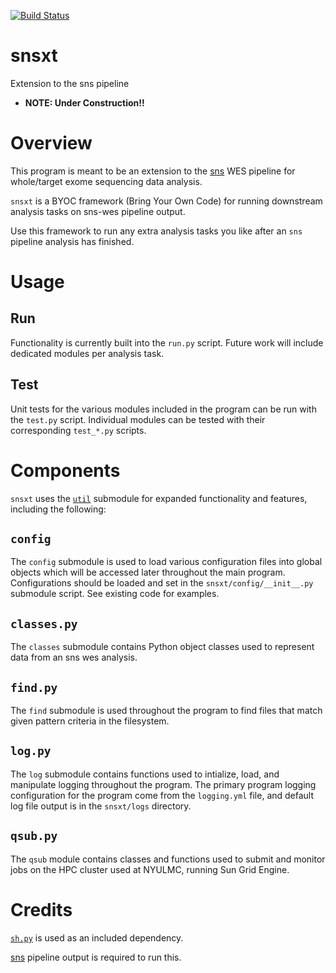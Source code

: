 [![Build Status](https://travis-ci.org/NYU-Molecular-Pathology/snsxt.svg?branch=master)](https://travis-ci.org/NYU-Molecular-Pathology/snsxt)
# snsxt
Extension to the sns pipeline

- __NOTE: Under Construction!!__

# Overview

This program is meant to be an extension to the [sns](https://github.com/NYU-Molecular-Pathology/sns) WES pipeline for whole/target exome sequencing data analysis. 

`snsxt` is a BYOC framework (Bring Your Own Code) for running downstream analysis tasks on sns-wes pipeline output. 

Use this framework to run any extra analysis tasks you like after an `sns` pipeline analysis has finished.

# Usage

## Run

Functionality is currently built into the `run.py` script. Future work will include dedicated modules per analysis task. 

## Test

Unit tests for the various modules included in the program can be run with the `test.py` script. Individual modules can be tested with their corresponding `test_*.py` scripts.

# Components

`snsxt` uses the [`util`](https://github.com/NYU-Molecular-Pathology/util) submodule for expanded functionality and features, including the following:

## `config`

The `config` submodule is used to load various configuration files into global objects which will be accessed later throughout the main program. Configurations should be loaded and set in the `snsxt/config/__init__.py` submodule script. See existing code for examples.

## `classes.py`

The `classes` submodule contains Python object classes used to represent data from an sns wes analysis. 

## `find.py`

The `find` submodule is used throughout the program to find files that match given pattern criteria in the filesystem.

## `log.py`

The `log` submodule contains functions used to intialize, load, and manipulate logging throughout the program. The primary program logging configuration for the program come from the `logging.yml` file, and default log file output is in the `snsxt/logs` directory.

## `qsub.py`

The `qsub` module contains classes and functions used to submit and monitor jobs on the HPC cluster used at NYULMC, running Sun Grid Engine. 

# Credits

[`sh.py`](https://github.com/amoffat/sh) is used as an included dependency.

[sns](https://github.com/NYU-Molecular-Pathology/sns) pipeline output is required to run this. 
